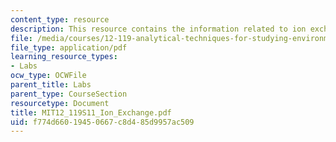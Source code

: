 ```yaml
---
content_type: resource
description: This resource contains the information related to ion exchange chromatography.
file: /media/courses/12-119-analytical-techniques-for-studying-environmental-and-geologic-samples-spring-2011/f774d66019450667c8d485d9957ac509_MIT12_119S11_Ion_Exchange.pdf
file_type: application/pdf
learning_resource_types:
- Labs
ocw_type: OCWFile
parent_title: Labs
parent_type: CourseSection
resourcetype: Document
title: MIT12_119S11_Ion_Exchange.pdf
uid: f774d660-1945-0667-c8d4-85d9957ac509
---
```

